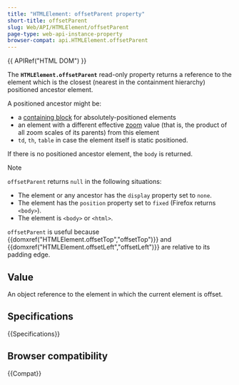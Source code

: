 ```yaml
---
title: "HTMLElement: offsetParent property"
short-title: offsetParent
slug: Web/API/HTMLElement/offsetParent
page-type: web-api-instance-property
browser-compat: api.HTMLElement.offsetParent
---
```


{{ APIRef("HTML DOM") }}

The **`HTMLElement.offsetParent`** read-only property returns a
reference to the element which is the closest (nearest in the containment hierarchy)
positioned ancestor element.

A positioned ancestor might be:

- a [containing block](/en-US/docs/Web/CSS/CSS_display/Containing_block#identifying_the_containing_block) for absolutely-positioned elements
- an element with a different effective [zoom](/en-US/docs/Web/CSS/Reference/Properties/zoom) value (that is, the product of all zoom scales of its parents) from this element
- `td`, `th`, `table` in case the element itself is static positioned.

If there is no positioned ancestor element, the `body` is returned.

> [!NOTE]
> `offsetParent` returns `null` in the following
> situations:
>
> - The element or any ancestor has the `display` property set to
>   `none`.
> - The element has the `position` property set to `fixed`
>   (Firefox returns `<body>`).
> - The element is `<body>` or `<html>`.

`offsetParent` is useful because
{{domxref("HTMLElement.offsetTop","offsetTop")}} and
{{domxref("HTMLElement.offsetLeft","offsetLeft")}} are relative to its padding edge.

## Value

An object reference to the element in which the current element is offset.

## Specifications

{{Specifications}}

## Browser compatibility

{{Compat}}

